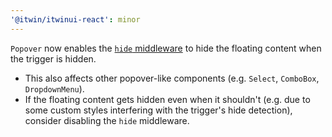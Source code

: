 ```yaml
---
'@itwin/itwinui-react': minor
---
```


`Popover` now enables the [`hide` middleware](https://floating-ui.com/docs/hide) to hide the floating content when the trigger is hidden.
* This also affects other popover-like components (e.g. `Select`, `ComboBox`, `DropdownMenu`).
* If the floating content gets hidden even when it shouldn't (e.g. due to some custom styles interfering with the trigger's hide detection), consider disabling the `hide` middleware.
